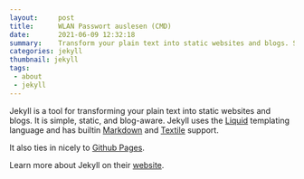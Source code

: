```yaml
---
layout:     post
title:      WLAN Passwort auslesen (CMD)
date:       2021-06-09 12:32:18
summary:    Transform your plain text into static websites and blogs. Simple, static, and blog-aware.
categories: jekyll
thumbnail: jekyll
tags:
 - about
 - jekyll
---
```


Jekyll is a tool for transforming your plain text into static websites and
blogs. It is simple, static, and blog-aware. Jekyll uses the
[Liquid](http://docs.shopify.com/themes/liquid-basics) templating
language and has builtin [Markdown](http://daringfireball.net/projects/markdown/)
and [Textile](http://en.wikipedia.org/wiki/Textile_(markup_language)) support.

It also ties in nicely to [Github Pages](https://pages.github.com/).

Learn more about Jekyll on their [website](http://jekyllrb.com/).
